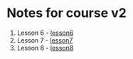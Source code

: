 # Notes for course v2


1. Lesson 6 - [lesson6](lesson6)
2. Lesson 7 - [lesson7](lesson7)
3. Lesson 8 - [lesson8](lesson8)
